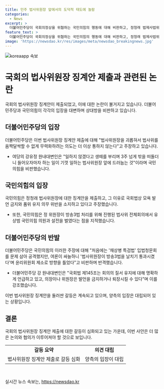 ```yaml
---
title: 민주 법사위원장 앞에서의 도덕적 태도에 놀람
categories:
  - News
excerpt: >
  더불어민주당이 국회의정상을 위협하는 국민의힘의 행동에 대해 비판하고, 정청래 법제사법위원장을 괴롭히려는 의도를 들어냈다. 국회 상임위원장의 업무수행을 방해하고 의도적으로 무력화하려는 국민의힘의 징계안 제출을 비판하는 내용을 담고 있다.
feature_text: >
  더불어민주당이 국회의정상을 위협하는 국민의힘의 행동에 대해 비판하고, 정청래 법제사법위원장을 괴롭히려는 의도를 들어냈다. 국회 상임위원장의 업무수행을 방해하고 의도적으로 무력화하려는 국민의힘의 징계안 제출을 비판하는 내용을 담고 있다.
image: 'https://newsdao.kr/res/images/meta/newsdao_breakingnews.jpg'
---
```


<p><img src="https://newsdao.kr/res/images/meta/newsdao_breakingnews.jpg" alt="koreaapp 속보" /></p>

<h1>국회의 법사위원장 징계안 제출과 관련된 논란</h1>

<p data-ke-size="size16">국회의 법사위원장 징계안이 제출되었고, 이에 대한 논란이 불거지고 있습니다. 더불어민주당과 국민의힘이 각각의 입장을 대변하며 상대방을 비판하고 있습니다.</p>

<h2>더불어민주당의 입장</h2>

<p data-ke-size="size16">더불어민주당은 이번 법사위원장 징계안 제출에 대해 "법사위원장을 괴롭혀서 법사위를 옴짝달싹할 수 없게 무력화하려는 의도는 더 이상 통하지 않는다"고 주장하고 있습니다.</p>

<ul>
  <li>여당의 강유정 원내대변인은 "일하지 않겠다고 생떼를 부리며 3주 넘게 밖을 떠돌더니 들어오자마자 하는 일이 기껏 일하는 법사위원장 앞에 드러눕는 것"이라며 국민의힘을 비판했습니다.</li>
</ul>

<h2>국민의힘의 입장</h2>

<p data-ke-size="size16">국민의힘은 정청래 법사위원장에 대한 징계안을 제출하고, 그 이유로 국회법상 모욕 발언 금지와 품위 유지 의무 위반을 소지하고 있다고 주장했습니다.</p>

<ul>
  <li>또한, 국민의힘은 정 위원장이 방송3법 처리를 위해 진행된 법사위 전체회의에서 유상범 국민의힘 의원과 설전을 벌였다는 점을 지적했습니다.</li>
</ul>

<h2>더불어민주당의 반발</h2>

<p data-ke-size="size16">더불어민주당은 국민의힘의 이러한 주장에 대해 "처음에는 '채상병 특검법' 입법청문회를 문제 삼아 공격했지만, 여론이 싸늘하니 '법사위원장이 방송3법을 날치기 통과시켰다'며 윤리위원회 제소로 방향을 틀었다"고 비판하며 반격했습니다.</p>

<ul>
  <li>더불어민주당 강 원내대변인은 "국회법 제145조는 회의의 질서 유지에 대해 명확하게 언급하고 있고, 의장이나 위원장은 발언을 금지하거나 퇴장시킬 수 있다"며 이를 강조했습니다.</li>
</ul>

<p data-ke-size="size16">이번 법사위원장 징계안을 둘러싼 갈등은 계속되고 있으며, 양측의 입장은 대립되어 있는 상황입니다.</p>

<h2>결론</h2>

<p data-ke-size="size16">국회의 법사위원장 징계안 제출에 대한 갈등이 심화되고 있는 가운데, 이번 사안은 더 많은 논의와 협의가 이루어져야 할 것으로 보입니다.</p>

<table>
  <tr>
    <td style="text-align: center; height: 17px;"><b>갈등 요약</b></td>
    <td style="text-align: center; height: 17px;"><b>의견 대립</b></td>
  </tr>
  <tr>
    <td style="text-align: center;">법사위원장 징계안 제출로 갈등 심화</td>
    <td style="text-align: center;">양측의 입장이 대립</td>
  </tr>
</table>

<p data-ke-size="size16">&nbsp;</p>
실시간 뉴스 속보는, <a href="https://newsdao.kr" rel="dofollow">https://newsdao.kr</a>


